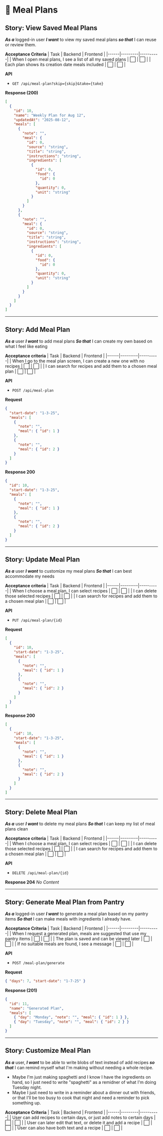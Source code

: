# 📅 Meal Plans

## Story: View Saved Meal Plans
***As a*** logged-in user
***I want*** to view my saved meal plans
***so that*** I can reuse or review them.

**Acceptance Criteria**
| Task | Backend | Frontend |
|------|---------|----------|
| When I open meal plans, I see a list of all my saved plans | ⬜ | ⬜ |
| Each plan shows its creation date meals included | ⬜ | ⬜ |

**API**
- `GET /api/meal-plan?skip={skip}&take={take}`

**Response (200)**
```json
[
  {
    "id": 10,
    "name": "Weekly Plan for Aug 12",
    "updatedAt": "2025-08-12",
    "meals": [
      {
        "note": "",
        "meal": {
          "id": 0,
          "source": "string",
          "title": "string",
          "instructions": "string",
          "ingredients": [
            {
              "id": 0,
              "food": {
                "id": 0
              },
              "quantity": 0,
              "unit": "string"
            }
          ]
        }
      },
      {
        "note": "",
        "meal": {
          "id": 0,
          "source": "string",
          "title": "string",
          "instructions": "string",
          "ingredients": [
            {
              "id": 0,
              "food": {
                "id": 0
              },
              "quantity": 0,
              "unit": "string"
            }
          ]
        }
      }
    ]
  }
]
```

---

## Story: Add Meal Plan

***As a*** user
***I want*** to add meal plans
***So that*** I can create my own based on what I feel like eating

**Acceptance criteria**
| Task | Backend | Frontend |
|------|---------|----------|
| When I go to the meal plan screen, I can create a new one with no recipes | ⬜ | ⬜ |
| I can search for recipes and add them to a chosen meal plan | ⬜ | ⬜ |

**API**
- `POST /api/meal-plan`

**Request**
```json
{
  "start-date": "1-3-25",
  "meals": [ 
    {
      "note": "",
      "meal": { "id": 1 }
    },
    {
      "note": "",
      "meal": { "id": 2 }
    }
  ]
}
```

**Response 200**
```json
{
  "id": 10,
  "start-date": "1-3-25",
  "meals": [ 
    {
      "note": "",
      "meal": { "id": 1 }
    },
    {
      "note": "",
      "meal": { "id": 2 }
    }
  ]
}
```

---

## Story: Update Meal Plan

***As a*** user
***I want*** to customize my meal plans
***So that*** I can best accommodate my needs

**Acceptance criteria**
| Task | Backend | Frontend |
|------|---------|----------|
| When I choose a meal plan, I can select recipes | ⬜ | ⬜ |
| I can delete those selected recipes | ⬜ | ⬜ |
| I can search for recipes and add them to a chosen meal plan | ⬜ | ⬜ |

**API**
- `PUT /api/meal-plan/{id}`

**Request**
```json
[
  {
    "id": 10,
    "start-date": "1-3-25",
    "meals": [ 
      {
        "note": "",
        "meal": { "id": 1 }
      },
      {
        "note": "",
        "meal": { "id": 2 }
      }
    ]
  }
]
```

**Response 200**
```json
[
  {
    "id": 10,
    "start-date": "1-3-25",
    "meals": [ 
      {
        "note": "",
        "meal": { "id": 1 }
      },
      {
        "note": "",
        "meal": { "id": 2 }
      }
    ]
  }
]
```

---

## Story: Delete Meal Plan

***As a*** user
***I want*** to delete my meal plans
***So that*** I can keep my list of meal plans clean

**Acceptance criteria**
| Task | Backend | Frontend |
|------|---------|----------|
| When I choose a meal plan, I can select recipes | ⬜ | ⬜ |
| I can delete those selected recipes | ⬜ | ⬜ |
| I can search for recipes and add them to a chosen meal plan | ⬜ | ⬜ |

**API**
- `DELETE /api/meal-plan/{id}`

**Response 204**
_No Content_

---

## Story: Generate Meal Plan from Pantry
***As a*** logged-in user
***I want*** to generate a meal plan based on my pantry items
***So that*** I can make meals with ingredients I already have.

**Acceptance Criteria**
| Task | Backend | Frontend |
|------|---------|----------|
| When I request a generated plan, meals are suggested that use my pantry items | ⬜ | ⬜ |
| The plan is saved and can be viewed later | ⬜ | ⬜ |
| If no suitable meals are found, I see a message | ⬜ | ⬜ |

**API**
- `POST /meal-plan/generate`

**Request**
```json
{ "days": 7, "start-date": "1-7-25" }
```

**Response (201)**
```json
{
  "id": 11,
  "name": "Generated Plan",
  "meals": [
    { "day": "Monday", "note": "", "meal": { "id": 1 } },
    { "day": "Tuesday", "note": "", "meal": { "id": 2 } }
  ]
}
```

---

## Story: Customize Meal Plan

***As a*** user,
***I want*** to be able to write blobs of text instead of add recipes
***so that*** I can remind myself what I'm making without needing a whole recipe.
- Maybe I'm just making spaghetti and I know I have the ingredients on hand, so I just need to write "spaghetti" as a remidner of what I'm doing Tuesday night.
- Maybe I just need to write in a reminder about a dinner out with friends, or that I'll be too busy to cook that night and need a reminder to pick something up.

**Acceptance Criteria**
| Task | Backend | Frontend |
|------|---------|----------|
| User can add recipes to certain days, or just add notes to certain days | ⬜ | ⬜ |
| User can later edit that text, or delete it and add a recipe | ⬜ | ⬜ |
| User can also have both text and a recipe | ⬜ | ⬜ |